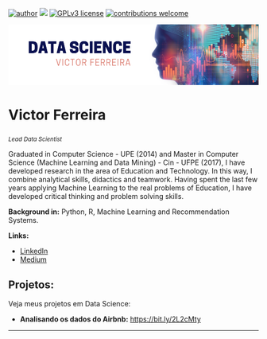 [![author](https://img.shields.io/badge/author-carlosfab-red.svg)](https://www.linkedin.com/in/vasf1) [![](https://img.shields.io/badge/python-3.8+-blue.svg)](https://www.python.org/downloads/release/python-365/) [![GPLv3 license](https://img.shields.io/badge/License-GPLv3-blue.svg)](http://perso.crans.org/besson/LICENSE.html) [![contributions welcome](https://img.shields.io/badge/contributions-welcome-brightgreen.svg?style=flat)](https://github.com/victor-ferreira/Data-Science/issues)

<p align="center">
  <img src="BANNER1.png" >
</p>

# Victor Ferreira
<sub>*Lead Data Scientist*</sub>

Graduated in Computer Science - UPE (2014) and Master in Computer Science (Machine Learning and Data Mining) - Cin - UFPE (2017), I have developed research in the area of Education and Technology.
In this way, I combine analytical skills, didactics and teamwork. Having spent the last few years applying Machine Learning to the real problems of Education, I have developed critical thinking and problem solving skills.

**Background in:** Python, R, Machine Learning and Recommendation Systems.

**Links:**
* [LinkedIn](https://www.linkedin.com/in/vasf1)
* [Medium](https://www.medium.com)


## Projetos:
Veja meus projetos em Data Science:

* **Analisando os dados do Airbnb:** https://bit.ly/2L2cMty


---
